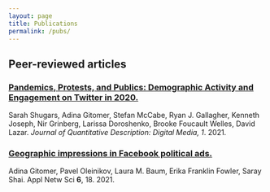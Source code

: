 ```yaml
---
layout: page
title: Publications
permalink: /pubs/
---
```


## Peer-reviewed articles

### [Pandemics, Protests, and Publics: Demographic Activity and Engagement on Twitter in 2020.](https://doi.org/10.51685/jqd.2021.002) 
Sarah Shugars, Adina Gitomer, Stefan McCabe, Ryan J. Gallagher, Kenneth Joseph, Nir Grinberg, Larissa Doroshenko, Brooke Foucault Welles, David Lazar.
_Journal of Quantitative Description: Digital Media, 1_. 2021.


### [Geographic impressions in Facebook political ads.](https://doi.org/10.1007/s41109-020-00350-7) 
Adina Gitomer, Pavel Oleinikov, Laura M. Baum, Erika Franklin Fowler, Saray Shai.
Appl Netw Sci **6**, 18. 2021. 

